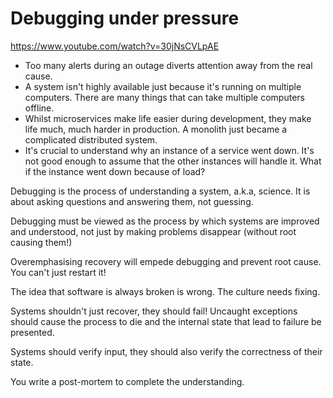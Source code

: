 # Debugging under pressure 

https://www.youtube.com/watch?v=30jNsCVLpAE

- Too many alerts during an outage diverts attention away from the real cause.
- A system isn't highly available just because it's running on multiple computers. There are many things that can take multiple computers offline.
- Whilst microservices make life easier during development, they make life much, much harder in production. A monolith just became a complicated distributed system.
- It's crucial to understand why an instance of a service went down. It's not good enough to assume that the other instances will handle it. What if the instance went down because of load?

Debugging is the process of understanding a system, a.k.a, science.
It is about asking questions and answering them, not guessing.

Debugging must be viewed as the process by which systems are improved and understood, not just by making problems disappear (without root causing them!)


Overemphasising recovery will empede debugging and prevent root cause. You can't just restart it!

The idea that software is always broken is wrong. The culture needs fixing.

Systems shouldn't just recover, they should fail! Uncaught exceptions should cause the process to die and the internal state that lead to failure be presented.

Systems should verify input, they should also verify the correctness of their state.

You write a post-mortem to complete the understanding.